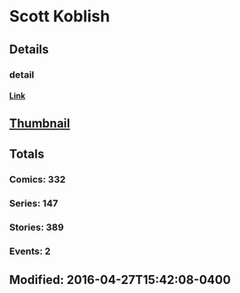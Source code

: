 # Scott  Koblish 
## Details
### detail
#### [Link](http://marvel.com/comics/creators/486/scott_koblish?utm_campaign=apiRef&utm_source=225578a89fc76f3d20fbffda5d17a88d)
## [Thumbnail](http://i.annihil.us/u/prod/marvel/i/mg/c/90/4bb7c7ac229e9.jpg)
## Totals
### Comics: 332
### Series: 147
### Stories: 389
### Events: 2
## Modified: 2016-04-27T15:42:08-0400